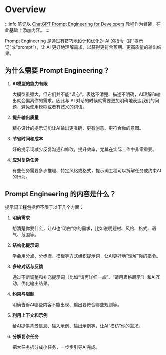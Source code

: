 # Overview

:::info
笔记以 [ChatGPT Prompt Engineering for Developers](https://learn.deeplearning.ai/courses/chatgpt-prompt-eng/lesson/dfbds/introduction) 教程作为骨架，在此基础上添加内容。
:::

Prompt Engineering 是通过有技巧地设计和优化对 AI 的指令（即“提示词”或“prompt”），让 AI 更好地理解需求，以获得更符合预期、更高质量的输出结果。

## 为什么需要 Prompt Engineering？

1. **AI模型的能力有限**

   大模型虽强大，但它们并不能“读心”。表达不清楚、描述不明确，AI理解和输出就会偏离你的需求。因此与 AI 对话的时候就需要更加明确地表达我们的问题，避免使用模糊或者有歧义的词语。

1. **提升输出质量**

   精心设计的提示词能让AI输出更准确、更有创意、更符合你的意图。

1. **节省时间和成本**

   好的提示词减少反复沟通和修改，提升效率，尤其在实际工作中非常重要。

1. **应对复杂任务**

   有些任务需要多步推理、特定风格或格式，提示词工程可以拆解任务或约束AI的行为。

## Prompt Engineering 的内容是什么？

提示词工程包括但不限于以下几个方面：

1. **明确需求**

   想清楚你要什么，让AI也“明白”你的需求，比如说明题材、风格、格式、语气、范围等。

2. **结构化提示词**

   学会用分点、分步骤、模板等方式组织提示词，让AI更好地“理解”你的指令。

3. **多轮对话与反馈**

   通过不断调整和补充提示词（比如“请再详细一点”、“请用表格展示”）和AI互动，优化输出结果。

4. **约束与限制**

   明确告诉AI哪些内容不能出现、输出要符合哪些规则等。

5. **利用上下文和示例**

   给AI提供背景信息、输入示例、输出示例等，让AI“模仿”你的需求。

6. **分解复杂任务**

   把大任务拆分成小任务，一步步引导AI完成。
